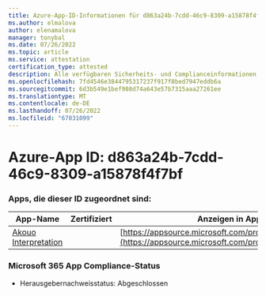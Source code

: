```yaml
---
title: Azure-App-ID-Informationen für d863a24b-7cdd-46c9-8309-a15878f4f7bf
ms.author: elmalova
author: elenamalova
manager: tonybal
ms.date: 07/26/2022
ms.topic: article
ms.service: attestation
certification_type: attested
description: Alle verfügbaren Sicherheits- und Complianceinformationen für d863a24b-7cdd-46c9-8309-a15878f4f7bf.
ms.openlocfilehash: 7fd4546e3844795317237f917f8bed7947eddb6a
ms.sourcegitcommit: 6d3b549e1bef908d74a643e57b7315aaa27261ee
ms.translationtype: MT
ms.contentlocale: de-DE
ms.lasthandoff: 07/26/2022
ms.locfileid: "67031099"
---
```

# <a name="azure-app-id-d863a24b-7cdd-46c9-8309-a15878f4f7bf"></a>Azure-App ID: d863a24b-7cdd-46c9-8309-a15878f4f7bf


### <a name="apps-associated-with-this-id"></a>Apps, die dieser ID zugeordnet sind:
| **App-Name** | **Zertifiziert** | **Anzeigen in AppSource** |
|--------------|---------------|-----------------------|
| [Akouo Interpretation](../forward/WA200003814.md) |  | [https://appsource.microsoft.com/product/office/WA200003814](https://appsource.microsoft.com/product/office/WA200003814) |

### <a name="microsoft-365-app-compliance-status"></a>Microsoft 365 App Compliance-Status
- Herausgebernachweisstatus: Abgeschlossen
